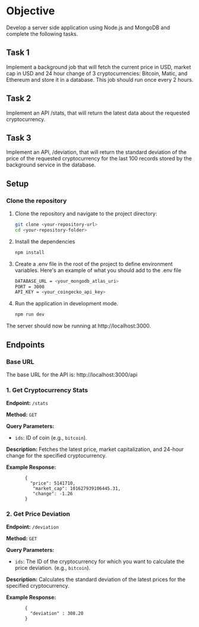 # Objective

Develop a server side application using Node.js and MongoDB and complete the following tasks.

## Task 1
 Implement a background job that will fetch the current price in USD, market cap in USD and 24 hour change of 3 cryptocurrencies: Bitcoin, Matic, 
 and Ethereum and store it in a database. This job should run once every 2 hours.
 
## Task 2
  Implement an API /stats, that will return the latest data about the requested cryptocurrency.

## Task 3
  Implement an API, /deviation, that will return the standard deviation of the price of the requested cryptocurrency for the last 100 records stored by the background service in the database.

## Setup

### Clone the repository

1. Clone the repository and navigate to the project directory:
   ```bash
   git clone <your-repository-url>
   cd <your-repository-folder>

2. Install the dependencies
   ```bash
   npm install      

3. Create a .env file in the root of the project to define environment variables. Here's an example of what you should add to the .env file
   ```bash
   DATABASE_URL = <your_mongodb_atlas_uri>
   PORT = 3000
   API_KEY = <your_coingecko_api_key>

4. Run the application in development mode.
   ```bash
   npm run dev

 The server should now be running at http://localhost:3000.   
  

## Endpoints

### Base URL

The base URL for the API is: http://localhost:3000/api

### 1. Get Cryptocurrency Stats

**Endpoint:** `/stats`

**Method:** `GET`

**Query Parameters:**
- `ids`: ID of coin (e.g., `bitcoin`).

**Description:** Fetches the latest price, market capitalization, and 24-hour change for the specified cryptocurrency.

**Example Response:**
       
           {
             "price": 5141710,
              "market_cap": 101627939106445.31,
              "change": -1.26
           }

### 2. Get Price Deviation

**Endpoint:** `/deviation`

**Method:** `GET`

**Query Parameters:**
- `ids`: The ID of the cryptocurrency for which you want to calculate the price deviation. (e.g., `bitcoin`).

**Description:**  Calculates the standard deviation of the latest prices for the specified cryptocurrency.

**Example Response:**
       
           {
             "deviation" : 308.20
           }



 

